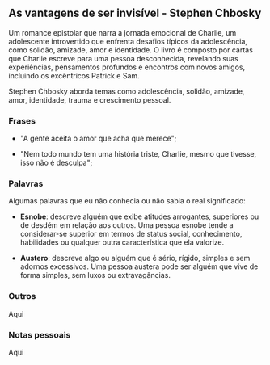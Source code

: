 ## As vantagens de ser invisível - Stephen Chbosky

Um romance epistolar que narra a jornada emocional de Charlie, um adolescente introvertido que enfrenta desafios típicos da adolescência, como solidão, amizade, amor e identidade. O livro é composto por cartas que Charlie escreve para uma pessoa desconhecida, revelando suas experiências, pensamentos profundos e encontros com novos amigos, incluindo os excêntricos Patrick e Sam.

Stephen Chbosky aborda temas como adolescência, solidão, amizade, amor, identidade, trauma e crescimento pessoal.

### Frases 

- "A gente aceita o amor que acha que merece";

- "Nem todo mundo tem uma história triste, Charlie, mesmo que tivesse, isso não é desculpa";


### Palavras

Algumas palavras que eu não conhecia ou não sabia o real significado:

- **Esnobe**: descreve alguém que exibe atitudes arrogantes, superiores ou de desdém em relação aos outros. Uma pessoa esnobe tende a considerar-se superior em termos de status social, conhecimento, habilidades ou qualquer outra característica que ela valorize.

- **Austero**: descreve algo ou alguém que é sério, rígido, simples e sem adornos excessivos. Uma pessoa austera pode ser alguém que vive de forma simples, sem luxos ou extravagâncias.


### Outros 

Aqui

### Notas pessoais

Aqui
